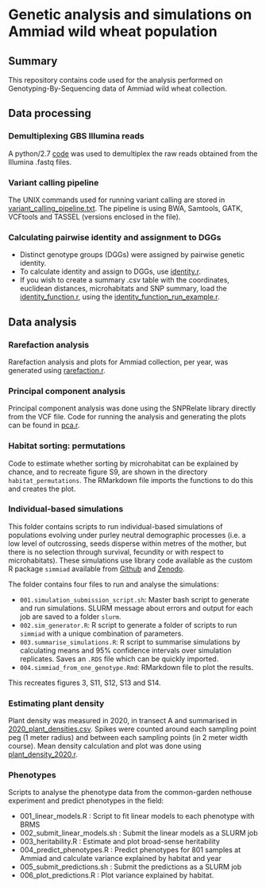 <h1>Genetic analysis and simulations on Ammiad wild wheat population</h1>

<h2> Summary </h2>

This repository contains code used for the analysis performed on Genotyping-By-Sequencing data of Ammiad wild wheat collection.

<h2> Data processing </h2>

<h3> Demultiplexing GBS Illumina reads </h3>

A python/2.7 [code](data_processing/GBS_demultiplex.py) was used to demultiplex the raw reads obtained from the Illumina .fastq files.


<h3> Variant calling pipeline </h3>

The UNIX commands used for running variant calling are stored in [variant_calling_pipeline.txt](data_processing/variant_calling_pipeline.txt). The pipeline is using BWA, Samtools, GATK, VCFtools and TASSEL (versions enclosed in the file).


<h3> Calculating pairwise identity and assignment to DGGs </h3>

- Distinct genotype groups (DGGs) were assigned by pairwise genetic identity. 
- To calculate identity and assign to DGGs, use [identity.r](data_processing/identity/identity.r). 
- If you wish to create a summary .csv table with the coordinates, euclidean distances, microhabitats and SNP summary, load the [identity_function.r](data_processing/identity/identity_function.r), using the [identity_function_run_example.r](data_processing/identity/identity_function_run_example.r). 

<h2> Data analysis </h2>

<h3> Rarefaction analysis </h3>

Rarefaction analysis and plots for Ammiad collection, per year, was generated using [rarefaction.r](data_analysis/rarefaction.r).


<h3> Principal component analysis </h3>

Principal component analysis was done using the SNPRelate library directly from the VCF file. Code for running the analysis and generating the plots can be found in [pca.r](data_analysis/pca.r).

 <h3> Habitat sorting: permutations </h3>

Code to estimate whether sorting by microhabitat can be explained by chance, and
to recreate figure S9, are shown in the directory `habitat_permutations`.
The RMarkdown file imports the functions to do this and creates the plot.

<h3> Individual-based simulations </h3>

This folder contains scripts to run individual-based simulations of populations
evolving under purley neutral demographic processes (i.e. a low level of 
outcrossing, seeds disperse within metres of the mother, but there is no 
selection through survival, fecundity or with respect to microhabitats).
These simulations use library code available as the custom R package `simmiad`
available from [Github](https://github.com/ellisztamas/simmiad)
and
[Zenodo](10.5281/zenodo.4762083).

The folder contains four files to run and analyse the simulations:

- `001.simulation_submission_script.sh`: Master bash script to generate and run
simulations. SLURM message about errors and output for each job are saved to 
a folder `slurm`.
 - `002.sim_generator.R`: R script to generate a folder of scripts to run
 `simmiad` with a unique combination of parameters.
 - `003.summarise_simulations.R`: R script to summarise simulations by 
 calculating means and 95% confidence intervals over simulation replicates. 
Saves an `.RDS` file which can be quickly imported.
 - `004.simmiad_from_one_genotype.Rmd`: RMarkdown file to plot the results.

 This recreates figures 3, S11, S12, S13 and S14.

<h3> Estimating plant density </h3>

Plant density was measured in 2020, in transect A and summarised in [2020_plant_densities.csv](data/2020_plant_densities.csv). Spikes were counted around each sampling point peg (1 meter radius) and between each sampling points (in 2 meter width course). Mean density calculation and plot was done using [plant_density_2020.r](data_analysis/plant_density_2020.r).

 <h3> Phenotypes </h3>
 
Scripts to analyse the phenotype data from the common-garden nethouse experiment
and predict phenotypes in the field:

* 001_linear_models.R         : Script to fit linear models to each phenotype with BRMS
* 002_submit_linear_models.sh : Submit the linear models as a SLURM job
* 003_heritability.R          : Estimate and plot broad-sense heritability
* 004_predict_phenotypes.R    : Predict phenotypes for 801 samples at Ammiad and calculate variance explained by habitat and year
* 005_submit_predictions.sh   : Submit the predictions as a SLURM job
* 006_plot_predictions.R      : Plot variance explained by habitat.
 